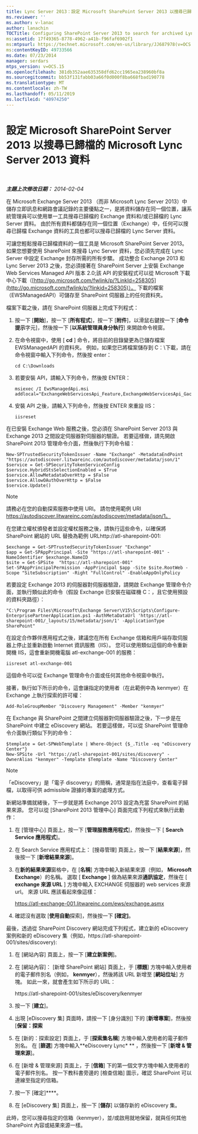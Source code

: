 ```yaml
---
title: Lync Server 2013：設定 Microsoft SharePoint Server 2013 以搜尋已歸檔的 Lync Server 2013 資料
ms.reviewer: ''
ms.author: v-lanac
author: lanachin
TOCTitle: Configuring SharePoint Server 2013 to search for archived Lync Server 2013 data
ms:assetid: 17f49365-8778-4962-a41b-f96faf6902f1
ms:mtpsurl: https://technet.microsoft.com/en-us/library/JJ687978(v=OCS.15)
ms:contentKeyID: 49733566
ms.date: 07/23/2014
manager: serdars
mtps_version: v=OCS.15
ms.openlocfilehash: 381db352aae635358dfd62cc1965ea238960bf8a
ms.sourcegitcommit: bb53f131fabb03a66f0d000f8ba668fbad190778
ms.translationtype: MT
ms.contentlocale: zh-TW
ms.lasthandoff: 05/11/2019
ms.locfileid: "40974250"
---
```

<div data-xmlns="http://www.w3.org/1999/xhtml">

<div class="topic" data-xmlns="http://www.w3.org/1999/xhtml" data-msxsl="urn:schemas-microsoft-com:xslt" data-cs="http://msdn.microsoft.com/en-us/">

<div data-asp="http://msdn2.microsoft.com/asp">

# <a name="configuring-microsoft-sharepoint-server-2013-to-search-for-archived-microsoft-lync-server-2013-data"></a>設定 Microsoft SharePoint Server 2013 以搜尋已歸檔的 Microsoft Lync Server 2013 資料

</div>

<div id="mainSection">

<div id="mainBody">

<span> </span>

_**主題上次修改日期：** 2014-02-04_

在 Microsoft Exchange Server 2013 （而非 Microsoft Lync Server 2013）中儲存立即訊息和網路會議記錄的主要優點之一，是將資料儲存在同一個位置，讓系統管理員可以使用單一工具搜尋已歸檔的 Exchange 資料和/或已歸檔的 Lync Server 資料。 由於所有資料都儲存在同一個位置（Exchange）中，任何可以搜尋已歸檔 Exchange 資料的工具也都可以搜尋已歸檔的 Lync Server 資料。

可讓您輕鬆搜尋已歸檔資料的一個工具是 Microsoft SharePoint Server 2013。 如果您想要使用 SharePoint 來搜尋 Lync Server 資料，您必須先完成在 Lync Server 中設定 Exchange 封存所需的所有步驟。 成功整合 Exchange 2013 和 Lync Server 2013 之後，您必須接著在 SharePoint Server 上安裝 Exchange Web Services Managed API 版本 2.0;該 API 的安裝程式可以從 Microsoft 下載中心下載（[http://go.microsoft.com/fwlink/p/?LinkId=258305](http://go.microsoft.com/fwlink/p/?linkid=258305)）。 下載的檔案（EWSManagedAPI）可儲存至 SharePoint 伺服器上的任何資料夾。

檔案下載之後，請在 SharePoint 伺服器上完成下列程式：

1.  按一下 [**開始**]，按一下 [**所有程式**]，按一下 [**附件**]，以滑鼠右鍵按一下 [**命令提示**字元]，然後按一下 [**以系統管理員身分執行**] 來開啟命令視窗。

2.  在命令視窗中，使用 [ **cd** ] 命令，將目前的目錄變更為已儲存檔案 EWSManagedAPI 的資料夾。 例如，如果您已將檔案儲存到 C：\\下載，請在命令視窗中輸入下列命令，然後按 enter：
    
        cd C:\Downloads

3.  若要安裝 API，請輸入下列命令，然後按 ENTER：
    
        msiexec /I EwsManagedApi.msi addlocal="ExchangeWebServicesApi_Feature,ExchangeWebServicesApi_Gac"

4.  安裝 API 之後，請輸入下列命令，然後按 ENTER 來重設 IIS：
    
        iisreset

在已安裝 Exchange Web 服務之後，您必須在 SharePoint Server 2013 與 Exchange 2013 之間設定伺服器對伺服器的驗證。 若要這樣做，請先開啟 SharePoint 2013 管理命令介面，然後執行下列命令組：

    New-SPTrustedSecurityTokenIssuer -Name "Exchange" -MetadataEndPoint "https://autodiscover.litwareinc.com/autodiscover/metadata/json/1"
    $service = Get-SPSecurityTokenServiceConfig
    $service.HybridStsSelectionEnabled = $True
    $service.AllowMetadataOverHttp = $False
    $service.AllowOAuthOverHttp = $False
    $service.Update()

<div>


> [!NOTE]  
> 請務必在您的自動探索服務中使用 URI。 請勿使用範例 URI https://autodiscover.litwareinc.com/autodiscover/metadata/json/1。



</div>

在您建立權杖頒發者並設定權杖服務之後，請執行這些命令，以確保將 SharePoint 網站的 URL 替換為範例 URLhttp://atl-sharepoint-001:

    $exchange = Get-SPTrustedSecurityTokenIssuer "Exchange"
    $app = Get-SPAppPrincipal -Site "https://atl-sharepoint-001" -NameIdentifier $exchange.NameID
    $site = Get-SPSite  "https://atl-sharepoint-001"
    Set-SPAppPrincipalPermission -AppPrincipal $app -Site $site.RootWeb -Scope "SiteSubscription" -Right "FullControl" -EnableAppOnlyPolicy

若要設定 Exchange 2013 的伺服器對伺服器驗證，請開啟 Exchange 管理命令介面，並執行類似此的命令（假設 Exchange 已安裝在磁碟機 C：，且它使用預設的資料夾路徑）：

    "C:\Program Files\Microsoft\Exchange Server\V15\Scripts\Configure-EnterprisePartnerApplication.ps1 -AuthMetaDataUrl 'https://atl-sharepoint-001/_layouts/15/metadata/json/1' -ApplicationType SharePoint"

在設定合作夥伴應用程式之後，建議您在所有 Exchange 信箱和用戶端存取伺服器上停止並重新啟動 Internet 資訊服務（IIS）。 您可以使用類似這個的命令重新開機 IIS，這會重新開機電腦 atl-exchange-001 的服務：

    iisreset atl-exchange-001

這個命令可以從 Exchange 管理命令介面或任何其他命令視窗中執行。

接著，執行如下所示的命令，這會讓指定的使用者（在此範例中為 kenmyer）在 Exchange 上執行探索的許可權：

    Add-RoleGroupMember "Discovery Management" -Member "kenmyer"

在 Exchange 與 SharePoint 之間建立伺服器對伺服器驗證之後，下一步是在 SharePoint 中建立 eDiscovery 網站。 若要這樣做，可以從 SharePoint 管理命令介面執行類似下列的命令：

    $template = Get-SPWebTemplate | Where-Object {$_.Title -eq "eDiscovery Center"}
    New-SPSite -Url "https://atl-sharepoint-001/sites/discovery" -OwnerAlias "kenmyer" -Template $Template -Name "Discovery Center"

<div>


> [!NOTE]  
> 「eDiscovery」是「電子 discovery」的簡稱，通常是指在法庭中，查看電子歸檔，以取得可供 admissible 證據的專案的處理方式。



</div>

新網站準備就緒後，下一步就是將 Exchange 2013 設定為充當 SharePoint 的結果來源。 您可以從 [SharePoint 2013 管理中心] 頁面完成下列程式來執行此動作：

1.  在 [管理中心] 頁面上，按一下 [**管理服務應用程式**]，然後按一下 [ **Search Service 應用程式**]。

2.  在 Search Service 應用程式上： [搜尋管理] 頁面上，按一下 [**結果來源**]，然後按一下 [**新增結果來源**]。

3.  在**新的結果來源**窗格中，在 [**名稱**] 方塊中輸入新結果來源（例如， **Microsoft Exchange**）的名稱。 選取 [ **Exchange** ] 做為結果來源**通訊協定**，然後在 [ **exchange 來源 URL** ] 方塊中輸入 EXCHANGE 伺服器的 web services 來源 url。 來源 URL 應該看起來像這樣：
    
    https://atl-exchange-001.litwareinc.com/ews/exchange.asmx

4.  確認沒有選取 [**使用自動**探索]，然後按一下 **[確定]**。

最後，透過從 SharePoint Discovery 網站完成下列程式，建立新的 eDiscovery 案例和新的 eDiscovery 集（例如，https://atl-sharepoint-001/sites/discovery):

1.  在 [網站內容] 頁面上，按一下 [**建立新案例**]。

2.  在 [網站內容]： [新增 SharePoint 網站] 頁面上，于 [**標題**] 方塊中輸入使用者的電子郵件別名（例如， **kenmyer**），然後將該 URL 新增至 [**網站位址**] 方塊。 如此一來，就會產生如下所示的 URL：
    
    https://atl-sharepoint-001/sites/eDiscovery/kenmyer

3.  按一下 [**建立**]。

4.  出現 [eDiscovery 集] 頁面時，請按一下 [身分識別] 下的 [**新增專案**]，然後按 [**保留：探索**

5.  在 [新的：探索設定] 頁面上，于 [**探索集名稱**] 方塊中輸入使用者的電子郵件別名。 在 [**篩選**] 方塊中輸入**eDiscovery Lync\* ** ，然後按一下 [**新增 & 管理來源**]。

6.  在 [新增 & 管理來源] 頁面上，于 [**信箱**] 下的第一個文字方塊中輸入使用者的電子郵件別名。 按一下教科書旁邊的 [檢查信箱] 圖示，確認 SharePoint 可以連線至指定的信箱。

7.  按一下 [確定]****。

8.  在 [eDiscovery 集] 頁面上，按一下 [**儲存**] 以儲存新的 eDiscovery 集。

此時，您可以搜尋指定的信箱（kenmyer），並/或啟用就地保留，就與任何其他 SharePoint 內容或結果來源一樣。

</div>

<span> </span>

</div>

</div>

</div>

